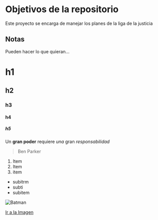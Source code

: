 # Objetivos de la repositorio

Este proyecto se encarga de manejar los planes de la liga de la justicia


## Notas
Pueden hacer lo que quieran...

# h1
## h2
### h3
#### h4
##### h5

Un **gran poder** requiere _una_ gran *responsabilidad*
> Ben Parker

1. Item
2. Item
3. item
  * subitrm
  * subti
  * subitem
  
 
 ![Batman](https://tvazteca.brightspotcdn.com/dims4/default/9983fd7/2147483647/strip/true/crop/1920x1080+0+0/resize/968x545!/format/jpg/quality/80/?url=https%3A%2F%2Ftvazteca.brightspotcdn.com%2F57%2F78%2F1d008e4942069a730f7c20398d59%2Fsin-titulo-2020-06-23t154040.237.jpg)


[Ir a la Imagen](https://tvazteca.brightspotcdn.com/dims4/default/9983fd7/2147483647/strip/true/crop/1920x1080+0+0/resize/968x545!/format/jpg/quality/80/?url=https%3A%2F%2Ftvazteca.brightspotcdn.com%2F57%2F78%2F1d008e4942069a730f7c20398d59%2Fsin-titulo-2020-06-23t154040.237.jpg)

